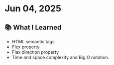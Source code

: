 # Jun 04, 2025

## 📚 What I Learned
- HTML semantic tags
- Flex property 
- Flex direction property
- Time and space complexity and Big O notation.